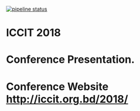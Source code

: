 [![pipeline status](https://gitlab.com/sakhawat18/iccit-2018/badges/master/pipeline.svg)](https://gitlab.com/sakhawat18/iccit-2018/commits/master)


# ICCIT 2018

Conference Presentation.
=====

Conference Website http://iccit.org.bd/2018/ 
=====
